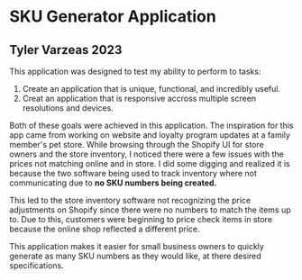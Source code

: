 # SKU Generator Application
## Tyler Varzeas 2023

This application was designed to test my ability to perform to tasks:

  1. Create an application that is unique, functional, and incredibly useful.
  2. Creat an application that is responsive accross multiple screen resolutions and devices.

Both of these goals were achieved in this application. The inspiration for this app came from working on website and loyalty program updates at a family member's pet store. While browsing through the Shopify UI for store owners and the store inventory, I noticed there were a few issues with the prices not matching online and in store. I did some digging and realized it is because the two software being used to track inventory where not communicating due to **no SKU numbers being created.**

This led to the store inventory software not recognizing the price adjustments on Shopify since there were no numbers to match the items up to. Due to this, customers were beginning to price check items in store because the online shop reflected a different price.

This application makes it easier for small business owners to quickly generate as many SKU numbers as they would like, at there desired specifications.
